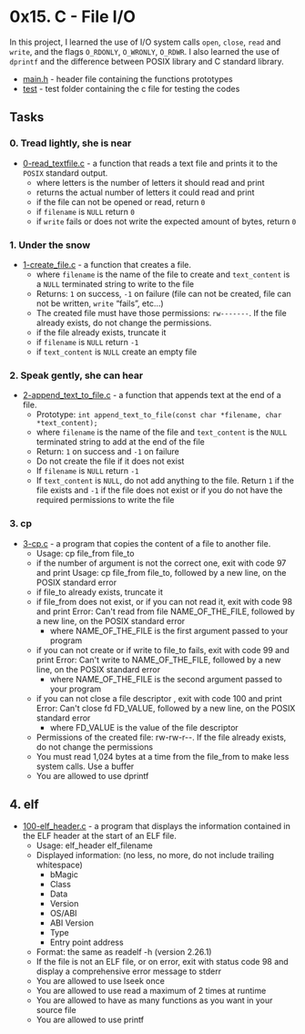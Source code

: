 # 0x15. C - File I/O

In this project, I learned the use of I/O system calls ```open```, ```close```, ```read``` and ```write```, and the flags ```O_RDONLY```, ```O_WRONLY```, ```O_RDWR```. I also learned the use of ```dprintf``` and the difference between POSIX library and C standard library.

- [main.h](https://github.com/jacobgbemi/alx-low_level_programming/blob/main/0x15-file_io/main.h) - header file containing the functions prototypes
- [test](https://github.com/jacobgbemi/alx-low_level_programming/tree/main/0x15-file_io/test) - test folder containing the c file for testing the codes

## Tasks

### 0. Tread lightly, she is near
- [0-read_textfile.c](https://github.com/jacobgbemi/alx-low_level_programming/blob/main/0x15-file_io/0-read_textfile.c) - a function that reads a text file and prints it to the ```POSIX``` standard output.
  - where letters is the number of letters it should read and print
  - returns the actual number of letters it could read and print
  - if the file can not be opened or read, return ```0```
  - if ```filename``` is ```NULL``` return ```0```
  - if ```write``` fails or does not write the expected amount of bytes, return ```0```

### 1. Under the snow
- [1-create_file.c](https://github.com/jacobgbemi/alx-low_level_programming/blob/main/0x15-file_io/1-create_file.c) - a function that creates a file.
  - where ```filename``` is the name of the file to create and ```text_content``` is a ```NULL``` terminated string to write to the file
  - Returns: ```1``` on success, ```-1``` on failure (file can not be created, file can not be written, ```write``` “fails”, etc…)
  - The created file must have those permissions: ```rw-------```. If the file already exists, do not change the permissions.
  - if the file already exists, truncate it
  - if ```filename``` is ```NULL``` return ```-1```
  - if ```text_content``` is ```NULL``` create an empty file

### 2. Speak gently, she can hear
- [2-append_text_to_file.c](https://github.com/jacobgbemi/alx-low_level_programming/blob/main/0x15-file_io/2-append_text_to_file.c) - a function that appends text at the end of a file.
  - Prototype: ```int append_text_to_file(const char *filename, char *text_content);```
  - where ```filename``` is the name of the file and ```text_content``` is the ```NULL``` terminated string to add at the end of the file
  - Return: ```1``` on success and ```-1``` on failure
  - Do not create the file if it does not exist
  - If ```filename``` is ```NULL``` return ```-1```
  - If ```text_content``` is ```NULL```, do not add anything to the file. Return ```1``` if the file exists and ```-1``` if the file does not exist or if you do not have the required permissions to write the file

### 3. cp
- [3-cp.c](https://github.com/jacobgbemi/alx-low_level_programming/blob/main/0x15-file_io/3-cp.c) - a program that copies the content of a file to another file.
  - Usage: cp file_from file_to
  - if the number of argument is not the correct one, exit with code 97 and print Usage: cp file_from file_to, followed by a new line, on the POSIX standard error
  - if file_to already exists, truncate it
  - if file_from does not exist, or if you can not read it, exit with code 98 and print Error: Can't read from file NAME_OF_THE_FILE, followed by a new line, on the POSIX standard error
    - where NAME_OF_THE_FILE is the first argument passed to your program
  - if you can not create or if write to file_to fails, exit with code 99 and print Error: Can't write to NAME_OF_THE_FILE, followed by a new line, on the POSIX standard error
    - where NAME_OF_THE_FILE is the second argument passed to your program
  - if you can not close a file descriptor , exit with code 100 and print Error: Can't close fd FD_VALUE, followed by a new line, on the POSIX standard error
    - where FD_VALUE is the value of the file descriptor
  - Permissions of the created file: rw-rw-r--. If the file already exists, do not change the permissions
  - You must read 1,024 bytes at a time from the file_from to make less system calls. Use a buffer
  - You are allowed to use dprintf

## 4. elf
- [100-elf_header.c](https://github.com/jacobgbemi/alx-low_level_programming/blob/main/0x15-file_io/100-elf_header.c) - a program that displays the information contained in the ELF header at the start of an ELF file.
  - Usage: elf_header elf_filename
  - Displayed information: (no less, no more, do not include trailing whitespace)
    - bMagic
    - Class
    - Data
    - Version
    - OS/ABI
    - ABI Version
    - Type
    - Entry point address
  - Format: the same as readelf -h (version 2.26.1)
  - If the file is not an ELF file, or on error, exit with status code 98 and display a comprehensive error message to stderr
  - You are allowed to use lseek once
  - You are allowed to use read a maximum of 2 times at runtime
  - You are allowed to have as many functions as you want in your source file
  - You are allowed to use printf
